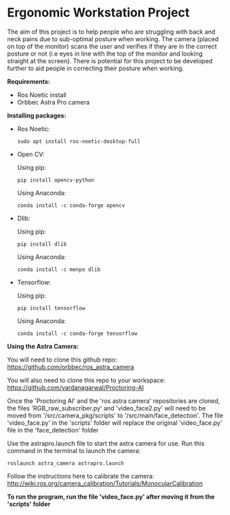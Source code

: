 # Ergonomic Workstation Project

The aim of this project is to help people who are struggling with back and neck pains due to sub-optimal posture when working. The camera (placed on top of the monitor) scans the user and verifies if they are in the correct posture or not (i.e eyes in line with the top of the monitor and looking straight at the screen). There is potential for this project to be developed further to aid people in correcting their posture when working.

**Requirements:**
- Ros Noetic install
- Orbbec Astra Pro camera 

**Installing packages:**

- Ros Noetic:
  
  ```
  sudo apt install ros-noetic-desktop-full
  ```
- Open CV:

  Using pip:
  ```
  pip install opencv-python
  ```
  Using Anaconda:
  ```
  conda install -c conda-forge opencv
  ```
- Dlib:

  Using pip:
  ```
  pip install dlib
  ```
  Using Anaconda:
  ```
  conda install -c menpo dlib
  ```
- Tensorflow:
  
  Using pip:
  ```
  pip install tensorflow
  ```
  
  Using Anaconda:
  ```
  conda install -c conda-forge tensorflow
  ```

**Using the Astra Camera:**

You will need to clone this github repo: https://github.com/orbbec/ros_astra_camera

You will also need to clone this repo to your workspace: https://github.com/vardanagarwal/Proctoring-AI

Once the 'Proctoring AI' and the 'ros astra camera' repositories are cloned, the files 'RGB_raw_subscriber.py' and 'video_face2.py' will need to be moved from '/src/camera_pkg/scripts' to '/src/main/face_detection'. The file 'video_face.py' in the 'scripts' folder will replace the original 'video_face.py' file in the 'face_detection' folder

Use the astrapro.launch file to start the astra camera for use. Run this command in the terminal to launch the camera:
```
roslaunch astra_camera astrapro.launch
```

Follow the instructions here to calibrate the camera: http://wiki.ros.org/camera_calibration/Tutorials/MonocularCalibration

**To run the program, run the file 'video_face.py' after moving it from the 'scripts' folder**




  
  
